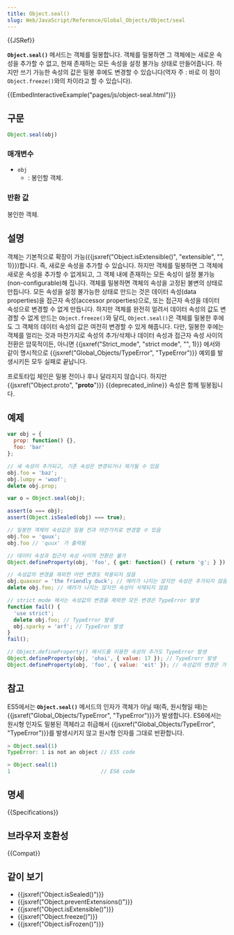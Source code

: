 ```yaml
---
title: Object.seal()
slug: Web/JavaScript/Reference/Global_Objects/Object/seal
---
```

{{JSRef}}

**`Object.seal()`** 메서드는 객체를 밀봉합니다. 객체를 밀봉하면 그 객체에는 새로운 속성을 추가할 수 없고, 현재 존재하는 모든 속성을 설정 불가능 상태로 만들어줍니다. 하지만 쓰기 가능한 속성의 값은 밀봉 후에도 변경할 수 있습니다(역자 주 : 바로 이 점이 `Object.freeze()`와의 차이라고 할 수 있습니다).

{{EmbedInteractiveExample("pages/js/object-seal.html")}}

## 구문

```js
Object.seal(obj)
```

### 매개변수

- `obj`
  - : 봉인할 객체.

### 반환 값

봉인한 객체.

## 설명

객체는 기본적으로 확장이 가능({{jsxref("Object.isExtensible()", "extensible", "", 1)}})합니다. 즉, 새로운 속성을 추가할 수 있습니다. 하지만 객체를 밀봉하면 그 객체에 새로운 속성을 추가할 수 없게되고, 그 객체 내에 존재하는 모든 속성이 설정 불가능(non-configurable)해 집니다. 객체를 밀봉하면 객체의 속성을 고정된 불변의 상태로 만듭니다. 모든 속성을 설정 불가능한 상태로 만드는 것은 데이터 속성(data properties)을 접근자 속성(accessor properties)으로, 또는 접근자 속성을 데이터 속성으로 변경할 수 없게 만듭니다. 하지만 객체를 완전히 얼려서 데이터 속성의 값도 변경할 수 없게 만드는 `Object.freeze()`와 달리, `Object.seal()`은 객체를 밀봉한 후에도 그 객체의 데이터 속성의 값은 여전히 변경할 수 있게 해줍니다. 다만, 밀봉한 후에는 객체를 얼리는 것과 마찬가지로 속성의 추가/삭제나 데이터 속성과 접근자 속성 사이의 전환은 암묵적이든, 아니면 {{jsxref("Strict_mode", "strict mode", "", 1)}} 에서와 같이 명시적으로 {{jsxref("Global_Objects/TypeError", "TypeError")}} 예외를 발생시키든 모두 실패로 끝납니다.

프로토타입 체인은 밀봉 전이나 후나 달라지지 않습니다. 하지만 {{jsxref("Object.proto", "__proto__")}} {{deprecated_inline}} 속성은 함께 밀봉됩니다.

## 예제

```js
var obj = {
  prop: function() {},
  foo: 'bar'
};

// 새 속성이 추가되고, 기존 속성은 변경되거나 제거될 수 있음
obj.foo = 'baz';
obj.lumpy = 'woof';
delete obj.prop;

var o = Object.seal(obj);

assert(o === obj);
assert(Object.isSealed(obj) === true);

// 밀봉한 객체의 속성값은 밀봉 전과 마찬가지로 변경할 수 있음
obj.foo = 'quux';
obj.foo // 'quux' 가 출력됨

// 데이터 속성과 접근자 속성 사이의 전환은 불가
Object.defineProperty(obj, 'foo', { get: function() { return 'g'; } }); // TypeError 발생

// 속성값의 변경을 제외한 어떤 변경도 적용되지 않음
obj.quaxxor = 'the friendly duck'; // 에러가 나지는 않지만 속성은 추가되지 않음
delete obj.foo; // 에러가 나지는 않지만 속성이 삭제되지 않음

// strict mode 에서는 속성값의 변경을 제외한 모든 변경은 TypeError 발생
function fail() {
  'use strict';
  delete obj.foo; // TypeError 발생
  obj.sparky = 'arf'; // TypeEror 발생
}
fail();

// Object.defineProperty() 메서드를 이용한 속성의 추가도 TypeError 발생
Object.defineProperty(obj, 'ohai', { value: 17 }); // TypeErorr 발생
Object.defineProperty(obj, 'foo', { value: 'eit' }); // 속성값의 변경은 가능함
```

## 참고

ES5에서는 **`Object.seal()`** 메서드의 인자가 객체가 아닐 때(즉, 원시형일 때)는 {{jsxref("Global_Objects/TypeError", "TypeError")}}가 발생합니다. ES6에서는 원시형 인자도 밀봉된 객체라고 취급해서 {{jsxref("Global_Objects/TypeError", "TypeError")}}를 발생시키지 않고 원시형 인자를 그대로 반환합니다.

```js
> Object.seal(1)
TypeError: 1 is not an object // ES5 code

> Object.seal(1)
1                             // ES6 code
```

## 명세

{{Specifications}}

## 브라우저 호환성

{{Compat}}

## 같이 보기

- {{jsxref("Object.isSealed()")}}
- {{jsxref("Object.preventExtensions()")}}
- {{jsxref("Object.isExtensible()")}}
- {{jsxref("Object.freeze()")}}
- {{jsxref("Object.isFrozen()")}}
